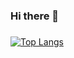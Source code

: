 ### Hi there 👋
### 
[![Top Langs](https://github-readme-stats.vercel.app/api/top-langs/?username=ChangHoon97&langs_count=10&layout=compact&theme=dark)](https://github.com/ChangHoon97/ChangHoon97)﻿

<!--
**ChangHoon97/ChangHoon97** is a ✨ _special_ ✨ repository because its `README.md` (this file) appears on your GitHub profile.

Here are some ideas to get you started:

- 🔭 I’m currently working on ...
- 🌱 I’m currently learning ...
- 👯 I’m looking to collaborate on ...
- 🤔 I’m looking for help with ...
- 💬 Ask me about ...
- 📫 How to reach me: ...
- 😄 Pronouns: ...
- ⚡ Fun fact: ...
-->
